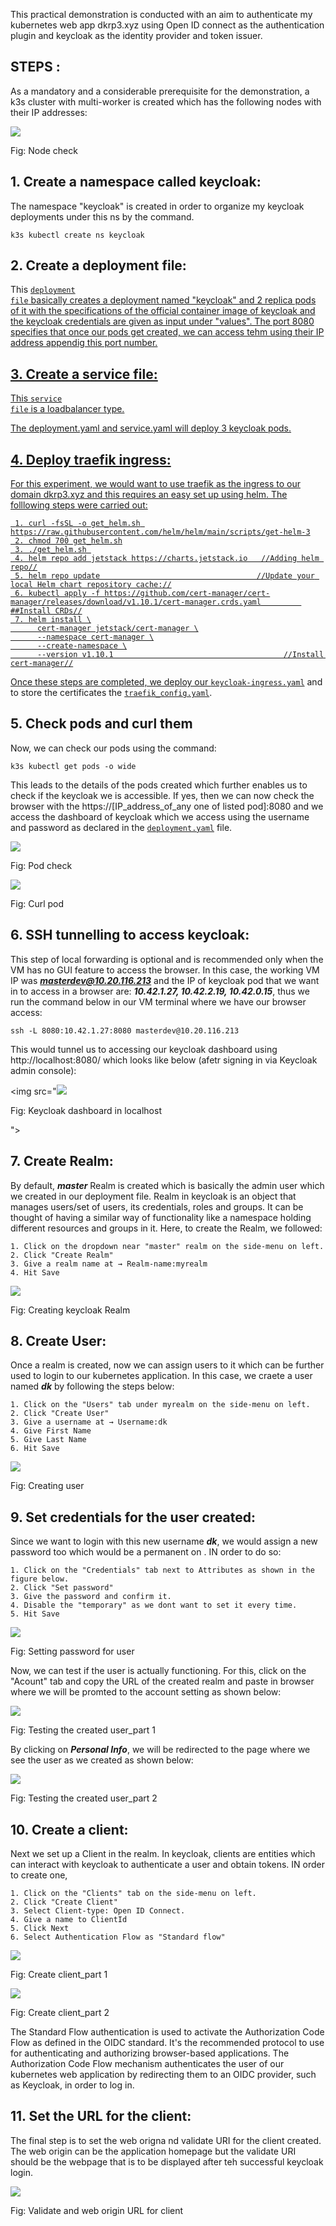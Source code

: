 This practical demonstration is conducted with an aim to authenticate my kubernetes web app dkrp3.xyz using Open ID connect as the authentication plugin and keycloak as the identity provider and token issuer.

## STEPS :

As a mandatory and a considerable prerequisite for the demonstration, a k3s cluster with multi-worker is created which has the following nodes with their IP addresses:

<img src="https://github.com/dikshita-git/Research-Project/blob/main/Demo/authentication-authorization/keycloak/image/get_nodes.png">
<p>Fig: Node check</p>

## 1. Create a namespace called keycloak:

The namespace "keycloak" is created in order to organize my keycloak deployments under this ns by the command.

```
k3s kubectl create ns keycloak
```

## 2. Create a deployment file:

This <code><a href="https://github.com/dikshita-git/Research-Project/blob/main/Demo/authentication-authorization/keycloak/deployment.yaml">deployment file</code>  basically creates a deployment named "keycloak" and 2 replica pods of it with the specifications of the official container image of keycloak and the keycloak credentials are given as input under "values". The port 8080 specifies that once our pods get created, we can access tehm using their IP address appendig this port number.
 

## 3. Create a service file:

This <code><a href="https://github.com/dikshita-git/Research-Project/blob/main/Demo/authentication-authorization/keycloak/service.yaml">service file</code> is a loadbalancer type.
  
The deployment.yaml and service.yaml will deploy 3 keycloak pods.
  

## 4. Deploy traefik ingress:
  
For this experiment, we would want to use traefik as the ingress to our domain dkrp3.xyz and this requires an easy set up using helm. The folllowing steps were carried out:

```
 1. curl -fsSL -o get_helm.sh https://raw.githubusercontent.com/helm/helm/main/scripts/get-helm-3
 2. chmod 700 get_helm.sh
 3. ./get_helm.sh 
 4. helm repo add jetstack https://charts.jetstack.io   //Adding helm repo//
 5. helm repo update                                   //Update your local Helm chart repository cache://
 6. kubectl apply -f https://github.com/cert-manager/cert-manager/releases/download/v1.10.1/cert-manager.crds.yaml         ##Install CRDs//
 7. helm install \
      cert-manager jetstack/cert-manager \
      --namespace cert-manager \
      --create-namespace \
      --version v1.10.1                                      //Install cert-manager//
```
Once these steps are completed, we deploy our <code><a href="https://github.com/dikshita-git/Research-Project/blob/main/Demo/authentication-authorization/keycloak/keycloak_ingress.yaml">keycloak-ingress.yaml</a></code> and to store the certificates the <code><a href="https://github.com/dikshita-git/Research-Project/blob/main/Demo/authentication-authorization/keycloak/traefik_config.yaml">traefik_config.yaml</a></code>.
  
## 5. Check pods and curl them
 
Now, we can check our pods using the command:
  
```
k3s kubectl get pods -o wide
```
  
This leads to the details of the pods created which further enables us to check if the keycloak we is accessible. If yes, then we can now check the browser with the https://[IP_address_of_any one of listed pod]:8080 and we access the dashboard of keycloak which we access using the username and password as declared in the <code><a href="https://github.com/dikshita-git/Research-Project/blob/main/Demo/authentication-authorization/keycloak/deployment.yaml">deployment.yaml</a></code> file.
  
<img src="https://github.com/dikshita-git/Research-Project/blob/main/Demo/authentication-authorization/keycloak/image/get_pods_o_wide.png">
<p>Fig: Pod check</p>
  
<img src="https://github.com/dikshita-git/Research-Project/blob/main/Demo/authentication-authorization/keycloak/image/curl.png">
<p>Fig: Curl pod</p>
 
 
## 6. SSH tunnelling to access keycloak:

This step of local forwarding is optional and is recommended only when the VM has no GUI feature to access the browser. In this case, the working VM IP was ***masterdev@10.20.116.213*** and the IP of keycloak pod that we want in to access in a browser are: ***10.42.1.27, 10.42.2.19, 10.42.0.15***, thus we run the command below in our VM terminal where we have our browser access:

```
ssh -L 8080:10.42.1.27:8080 masterdev@10.20.116.213
```
This would tunnel us to accessing our keycloak dashboard using http://localhost:8080/ which looks like below (afetr signing in via Keycloak admin console):

<img src="<img src="https://github.com/dikshita-git/Research-Project/blob/main/Demo/authentication-authorization/keycloak/image/get_pods_o_wide.png">
<p>Fig: Keycloak dashboard in localhost</p>">

 
## 7. Create Realm:
 
By default, ***master*** Realm is created which is basically the admin user which we created in our deployment file. Realm in keycloak is an object that manages users/set of users, its credentials, roles and groups. It can be thought of having a similar way of functionality like a namespace holding different resources and groups in it. Here, to create the Realm, we followed:

```
1. Click on the dropdown near "master" realm on the side-menu on left.
2. Click "Create Realm"
3. Give a realm name at → Realm-name:myrealm
4. Hit Save
```
 
<img src="https://github.com/dikshita-git/Research-Project/blob/main/Demo/authentication-authorization/keycloak/image/create_realm.png">
<p>Fig: Creating keycloak Realm</p>

## 8. Create User:
Once a realm is created, now we can assign users to it which  can be further used to login to our kubernetes application. In this case, we craete a user named ***dk*** by following the steps below:

```
1. Click on the "Users" tab under myrealm on the side-menu on left.
2. Click "Create User"
3. Give a username at → Username:dk
4. Give First Name
5. Give Last Name
6. Hit Save
```
<img src="https://github.com/dikshita-git/Research-Project/blob/main/Demo/authentication-authorization/keycloak/image/create_user.png">
<p>Fig: Creating user</p>

## 9. Set credentials for the user created:

Since we want to login with this new username ***dk***, we would assign a new password too which would be a permanent on . IN order to do so:

```
1. Click on the "Credentials" tab next to Attributes as shown in the figure below.
2. Click "Set password"
3. Give the password and confirm it.
4. Disable the "temporary" as we dont want to set it every time.
5. Hit Save
```

<img src="https://github.com/dikshita-git/Research-Project/blob/main/Demo/authentication-authorization/keycloak/image/set_pass.png">
<p>Fig: Setting password for user</p>

Now, we can test if the user is actually functioning. For this, click on the "Acount" tab and copy the URL of the created realm and paste in browser where we will be promted to the account setting as shown below:

<img src="https://github.com/dikshita-git/Research-Project/blob/main/Demo/authentication-authorization/keycloak/image/check_user_account_2.png">
<p>Fig: Testing the created user_part 1</p>

By clicking on ***Personal Info***, we will be redirected to the page where we see the user as we created as shown below:

<img src="https://github.com/dikshita-git/Research-Project/blob/main/Demo/authentication-authorization/keycloak/image/check_user_3.png">
<p>Fig: Testing the created user_part 2</p>
 
## 10. Create a client:
 
Next we set up a Client in the realm. In keycloak, clients are entities which can interact with keycloak to authenticate a user and obtain tokens. IN order to create one, 

```
1. Click on the "Clients" tab on the side-menu on left.
2. Click "Create Client"
3. Select Client-type: Open ID Connect.
4. Give a name to ClientId
5. Click Next
6. Select Authentication Flow as "Standard flow"
```

<img src="https://github.com/dikshita-git/Research-Project/blob/main/Demo/authentication-authorization/keycloak/image/create_client.png">
<p>Fig: Create client_part 1</p>

<img src="https://github.com/dikshita-git/Research-Project/blob/main/Demo/authentication-authorization/keycloak/image/create_client_2.png">
<p>Fig: Create client_part 2</p>

The Standard Flow authentication is used to activate the Authorization Code Flow as defined in the OIDC standard. It's the recommended protocol to use for authenticating and authorizing browser-based applications. The Authorization Code Flow mechanism authenticates the user of our kubernetes web application by redirecting them to an OIDC provider, such as Keycloak, in order to log in.
 
## 11. Set the URL for the client:

The final step is to set the web origna nd validate URI for the client created. The web origin can be the application homepage but the validate URI should be the webpage that is to be displayed after teh successful keycloak login.
 
<img src="https://github.com/dikshita-git/Research-Project/blob/main/Demo/authentication-authorization/keycloak/image/client_settings.png">
<p>Fig: Validate and web origin URL for client</p> 
 
